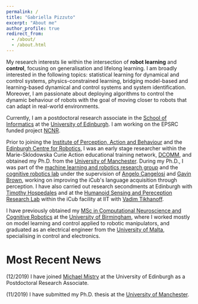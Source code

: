 ```yaml
---
permalink: /
title: "Gabriella Pizzuto"
excerpt: "About me"
author_profile: true
redirect_from: 
  - /about/
  - /about.html
---
```


My research interests lie within the intersection of **robot learning** and **control**, focusing on generalisation and lifelong learning. I am broadly interested in the following topics: statistical learning for dynamical and control systems, physics-constrained learning, bridging model-based and learning-based dynamical and control systems and system identification. Moreover, I am passionate about deploying algorithms to control the dynamic behaviour of robots with the goal of moving closer to robots that can adapt in real-world environments.

Currently, I am a postdoctoral research associate in the [School of Informatics](https://www.ed.ac.uk/informatics) at the [University of Edinburgh](https://www.ed.ac.uk/). I am working on the EPSRC funded project [NCNR](https://www.ncnr.org.uk/).

Prior to joining the [Institute of Perception, Action and Behaviour](http://web.inf.ed.ac.uk/ipab) and the [Edinburgh Centre for Robotics](https://www.edinburgh-robotics.org/), I was an early stage researcher within the Marie-Sklodowska Curie Action educational training network, [DCOMM](http://www.dcomm.eu/), and obtained my Ph.D. from the [University of Manchester](https://www.manchester.ac.uk/). During my Ph.D., I was part of the [machine learning and robotics research group](https://www.cs.manchester.ac.uk/research/expertise/machine-learning-and-robotics/) and the [cognitive robotics lab](https://corolab.github.io/) under the supervision of [Angelo Cangelosi](https://www.research.manchester.ac.uk/portal/angelo.cangelosi.html) and [Gavin Brown](http://www.cs.man.ac.uk/~gbrown/), working on improving the iCub's language acquisition through perception. I have also carried out research secondments at Edinburgh with [Timothy Hospedales](http://homepages.inf.ed.ac.uk/thospeda/) and at the [Humanoid Sensing and Pereception Research Lab](https://www.iit.it/research/lines/humanoid-sensing-and-perception) within the iCub facility at IIT with [Vadim Tikhanoff](https://www.iit.it/people/vadim-tikhanoff). 

I have previously obtained my [MSc in Computational Neuroscience and Cognitive Robotics](https://www.birmingham.ac.uk/research/activity/cncr/index.aspx) at the [University of Birmingham](https://www.birmingham.ac.uk/index.aspx), where I worked mostly on model learning and control applied to robotic manipulators, and graduated as an electrical engineer from the [University of Malta](https://www.um.edu.mt/), specialising in control and electronics.


Most Recent News
======

(12/2019) I have joined [Michael Mistry](https://www.edinburgh-robotics.org/academics/michael-mistry) at the University of Edinburgh as a Postdoctoral Research Associate.

(11/2019) I have submitted my Ph.D. thesis at the [University of Manchester](https://www.cs.manchester.ac.uk/).


